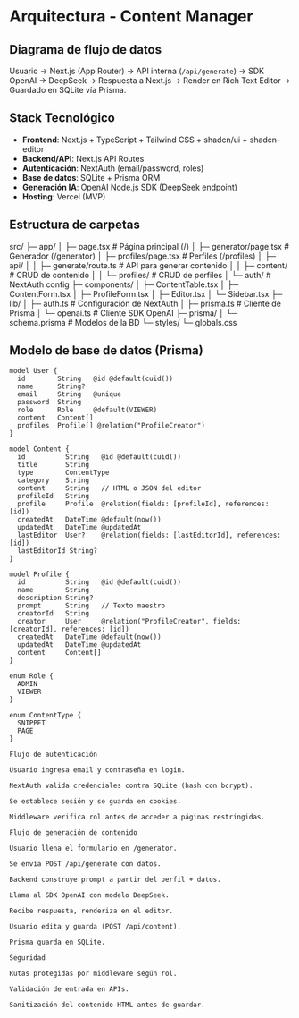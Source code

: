 # Arquitectura - Content Manager

## Diagrama de flujo de datos
Usuario → Next.js (App Router) → API interna (`/api/generate`) → SDK OpenAI → DeepSeek → Respuesta a Next.js → Render en Rich Text Editor → Guardado en SQLite vía Prisma.

## Stack Tecnológico
- **Frontend**: Next.js + TypeScript + Tailwind CSS + shadcn/ui + shadcn-editor
- **Backend/API**: Next.js API Routes
- **Autenticación**: NextAuth (email/password, roles)
- **Base de datos**: SQLite + Prisma ORM
- **Generación IA**: OpenAI Node.js SDK (DeepSeek endpoint)
- **Hosting**: Vercel (MVP)

## Estructura de carpetas

src/
├─ app/
│ ├─ page.tsx # Página principal (/)
│ ├─ generator/page.tsx # Generador (/generator)
│ ├─ profiles/page.tsx # Perfiles (/profiles)
│ ├─ api/
│ │ ├─ generate/route.ts # API para generar contenido
│ │ ├─ content/ # CRUD de contenido
│ │ └─ profiles/ # CRUD de perfiles
│ └─ auth/ # NextAuth config
├─ components/
│ ├─ ContentTable.tsx
│ ├─ ContentForm.tsx
│ ├─ ProfileForm.tsx
│ ├─ Editor.tsx
│ └─ Sidebar.tsx
├─ lib/
│ ├─ auth.ts # Configuración de NextAuth
│ ├─ prisma.ts # Cliente de Prisma
│ └─ openai.ts # Cliente SDK OpenAI
├─ prisma/
│ └─ schema.prisma # Modelos de la BD
└─ styles/
└─ globals.css


## Modelo de base de datos (Prisma)
```prisma
model User {
  id        String   @id @default(cuid())
  name      String?
  email     String   @unique
  password  String
  role      Role     @default(VIEWER)
  content   Content[]
  profiles  Profile[] @relation("ProfileCreator")
}

model Content {
  id          String   @id @default(cuid())
  title       String
  type        ContentType
  category    String
  content     String   // HTML o JSON del editor
  profileId   String
  profile     Profile  @relation(fields: [profileId], references: [id])
  createdAt   DateTime @default(now())
  updatedAt   DateTime @updatedAt
  lastEditor  User?    @relation(fields: [lastEditorId], references: [id])
  lastEditorId String?
}

model Profile {
  id          String   @id @default(cuid())
  name        String
  description String?
  prompt      String   // Texto maestro
  creatorId   String
  creator     User     @relation("ProfileCreator", fields: [creatorId], references: [id])
  createdAt   DateTime @default(now())
  updatedAt   DateTime @updatedAt
  content     Content[]
}

enum Role {
  ADMIN
  VIEWER
}

enum ContentType {
  SNIPPET
  PAGE
}

Flujo de autenticación

Usuario ingresa email y contraseña en login.

NextAuth valida credenciales contra SQLite (hash con bcrypt).

Se establece sesión y se guarda en cookies.

Middleware verifica rol antes de acceder a páginas restringidas.

Flujo de generación de contenido

Usuario llena el formulario en /generator.

Se envía POST /api/generate con datos.

Backend construye prompt a partir del perfil + datos.

Llama al SDK OpenAI con modelo DeepSeek.

Recibe respuesta, renderiza en el editor.

Usuario edita y guarda (POST /api/content).

Prisma guarda en SQLite.

Seguridad

Rutas protegidas por middleware según rol.

Validación de entrada en APIs.

Sanitización del contenido HTML antes de guardar.
